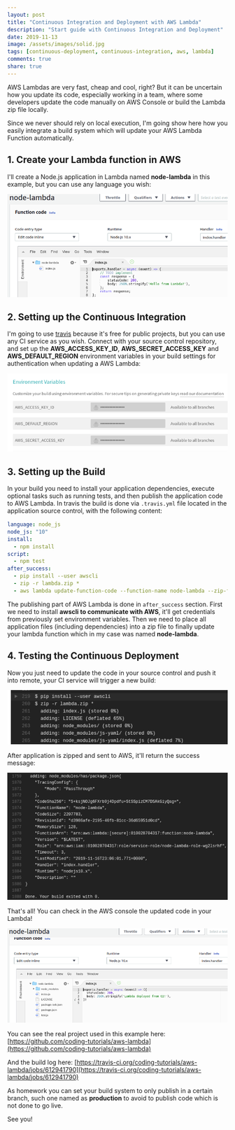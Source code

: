 ```yaml
---
layout: post
title: "Continuous Integration and Deployment with AWS Lambda"
description: "Start guide with Continuous Integration and Deployment"
date: 2019-11-13
image: /assets/images/solid.jpg
tags: [continuous-deployment, continuous-integration, aws, lambda]
comments: true
share: true
---
```


AWS Lambdas are very fast, cheap and cool, right? But it can be uncertain how you update its code, especially working in a team, where some developers update the code manually on AWS Console or build the Lambda zip file locally.

Since we never should rely on local execution, I'm going show here how you easily integrate a build system which will update your AWS Lambda Function automatically.

## 1. Create your Lambda function in AWS

I'll create a Node.js application in Lambda named **node-lambda** in this example, but you can use any language you wish:

![creating a lambda in AWS](/assets/images/lambda_aws.png)

## 2. Setting up the Continuous Integration

I'm going to use [travis](https://travis-ci.org/) because it's free for public projects, but you can use any CI service as you wish. Connect with your source control repository, and set up the **AWS_ACCESS_KEY_ID**, **AWS_SECRET_ACCESS_KEY** and **AWS_DEFAULT_REGION** environment variables in your build settings for authentication when updating a AWS Lambda:

![setting up AWS environment variables](/assets/images/lambda_travis_env.png)

## 3. Setting up the Build

In your build you need to install your application dependencies, execute optional tasks such as running tests, and then publish the application code to AWS Lambda. In travis the build is done via `.travis.yml` file located in the application source control, with the following content:

```yml
language: node_js
node_js: "10"
install:
  - npm install
script:
  - npm test
after_success:
  - pip install --user awscli
  - zip -r lambda.zip *
  - aws lambda update-function-code --function-name node-lambda --zip-file fileb://lambda.zip
```

The publishing part of AWS Lambda is done in `after_success` section. First we need to install **awscli to communicate with AWS**, it'll get credentials from previously set environment variables. Then we need to place all application files (including dependencies) into a zip file to finally update your lambda function which in my case was named **node-lambda**.

## 4. Testing the Continuous Deployment

Now you just need to update the code in your source control and push it into remote, your CI service will trigger a new build:

![zipping application](/assets/images/lambda_travis_zip.png)

After application is zipped and sent to AWS, it'll return the success message:

![setting up AWS environment variables](/assets/images/lambda_travis_publishing.png)

That's all! You can check in the AWS console the updated code in your Lambda!

![setting up AWS environment variables](/assets/images/lambda_aws_result.png)

You can see the real project used in this example here: [https://github.com/coding-tutorials/aws-lambda](https://github.com/coding-tutorials/aws-lambda)

And the build log here: [https://travis-ci.org/coding-tutorials/aws-lambda/jobs/612941790](https://travis-ci.org/coding-tutorials/aws-lambda/jobs/612941790)

As homework you can set your build system to only publish in a certain branch, such one named as **production** to avoid to publish code which is not done to go live.

See you!